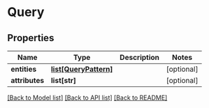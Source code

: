 # Query

## Properties
Name | Type | Description | Notes
------------ | ------------- | ------------- | -------------
**entities** | [**list[QueryPattern]**](QueryPattern.md) |  | [optional] 
**attributes** | **list[str]** |  | [optional] 

[[Back to Model list]](../README.md#documentation-for-models) [[Back to API list]](../README.md#documentation-for-api-endpoints) [[Back to README]](../README.md)


